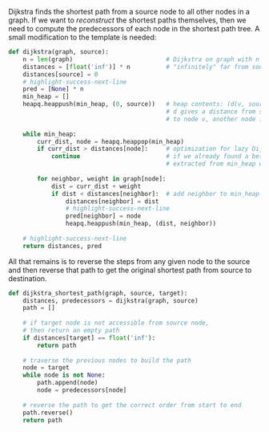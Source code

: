 Dijkstra finds the shortest path from a source node to all other nodes in a graph. If we want to *reconstruct* the shortest paths themselves, then we need to compute the predecessors of each node in the shortest path tree. A small modification to the template is needed:

```python
def dijkstra(graph, source):
    n = len(graph)                          # Dijkstra on graph with n nodes
    distances = [float('inf')] * n          # "infinitely" far from source (unvisited nodes)
    distances[source] = 0
    # highlight-success-next-line
    pred = [None] * n
    min_heap = []
    heapq.heappush(min_heap, (0, source))   # heap contents: (d(v, source), v), where
                                            # d gives a distance from source node
                                            # to node v, another node in graph
    
    while min_heap:
        curr_dist, node = heapq.heappop(min_heap)
        if curr_dist > distances[node]:     # optimization for lazy Dijkstra: ignore current path
            continue                        # if we already found a better one (i.e., node was previously
                                            # extracted from min_heap with a smaller distance)
    
        for neighbor, weight in graph[node]:
            dist = curr_dist + weight
            if dist < distances[neighbor]:  # add neighbor to min_heap if it creates a shorter path
                distances[neighbor] = dist
                # highlight-success-next-line
                pred[neighbor] = node
                heapq.heappush(min_heap, (dist, neighbor))
    
    # highlight-success-next-line
    return distances, pred
```

All that remains is to reverse the steps from any given node to the source and then reverse that path to get the original shortest path from source to destination.

```python
def dijkstra_shortest_path(graph, source, target):
    distances, predecessors = dijkstra(graph, source)
    path = []
    
    # if target node is not accessible from source node,
    # then return an empty path
    if distances[target] == float('inf'):
        return path
    
    # traverse the previous nodes to build the path
    node = target
    while node is not None:
        path.append(node)
        node = predecessors[node]
    
    # reverse the path to get the correct order from start to end    
    path.reverse()
    return path
```